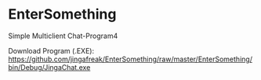 # EnterSomething
Simple Multiclient Chat-Program4

Download Program (.EXE):
https://github.com/jingafreak/EnterSomething/raw/master/EnterSomething/bin/Debug/JingaChat.exe
